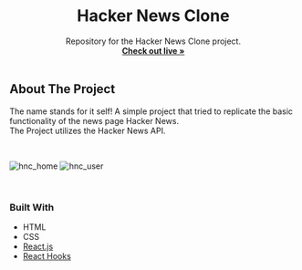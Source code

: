 

<h1 font-family="san-serif"  align="center">Hacker News Clone</h1>

  <p align="center">
    Repository for the Hacker News Clone project.
    <br />
    <a href="https://koebe1-hnc.netlify.app//"><strong>Check out live »</strong></a>
    <br />
    <br />
    
  </p>
</div>




<!-- ABOUT THE PROJECT -->
## About The Project

 The name stands for it self! A simple project that tried to replicate the basic functionality of the news page Hacker News. 
 <br/>
 The Project utilizes the Hacker News API. 
  <br/>



  

<br/>

![hnc_home](https://user-images.githubusercontent.com/64101761/138596211-a1b8e07c-87e7-4bd0-ae60-255b47819a65.jpg)
![hnc_user](https://user-images.githubusercontent.com/64101761/138596214-01831813-6617-4294-875e-ab32a4fe5a1e.jpg)





<br/>   



### Built With



* HTML
* CSS
* [React.js](https://reactjs.org/)
* [React Hooks](https://reactjs.org/docs/hooks-intro.html)

